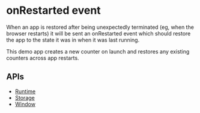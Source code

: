 # onRestarted event

When an app is restored after being unexpectedly terminated (eg, when the browser restarts) it will be sent an onRestarted event which should restore the app to the state it was in when it was last running.

This demo app creates a new counter on launch and restores any existing counters across app restarts.


## APIs

* [Runtime](http://developer.chrome.com/trunk/apps/app.runtime.html)
* [Storage](http://developer.chrome.com/trunk/apps/storage.html)
* [Window](http://developer.chrome.com/trunk/apps/app.window.html)
